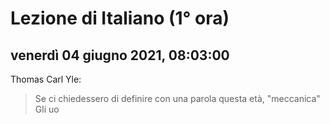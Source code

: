 
# Lezione di Italiano (1° ora)

## venerdì 04 giugno 2021, 08:03:00


Thomas Carl Yle:
> Se ci chiedessero di definire con una parola questa età, "meccanica"
> Gli uo
<!--stackedit_data:
eyJoaXN0b3J5IjpbLTE0MTcyNjY4NDAsLTEyNDU5NzE4OThdfQ
==
-->